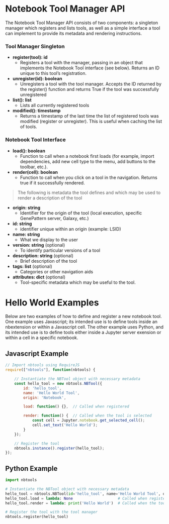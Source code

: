 # Notebook Tool Manager API

The Notebook Tool Manager API consists of two components: a singleton manager which registers and lists tools,
as well as a simple interface a tool can implement to provide its metadata and rendering instructions.

### Tool Manager Singleton
* **register(tool): id**
    * Registers a tool with the manager, passing in an object that implements the Notebook Tool interface (see below).
    Returns an ID unique to this tool’s registration.
* **unregister(id): boolean**
    * Unregisters a tool with the tool manager. Accepts the ID returned by the register() function and returns True
    if the tool was successfully unregistered
* **list(): list**
    * Lists all currently registered tools
* **modified(): timestamp**
    * Returns a timestamp of the last time the list of registered tools was modified (register or unregister). This is
    useful when caching the list of tools.

### Notebook Tool Interface
* **load(): boolean**
    * Function to call when a notebook first loads (for example, import dependencies, add new cell type to the menu,
    add buttons to the toolbar, etc.).
* **render(cell): boolean**
    * Function to call when you click on a tool in the navigation. Returns true if it successfully
    rendered.

> The following is metadata the tool defines and which may be used to render a description of the tool

* **origin: string**
    * Identifier for the origin of the tool (local execution, specific GenePattern server, Galaxy, etc.)
* **id: string**
    * identifier unique within an origin (example: LSID)
* **name: string**
    * What we display to the user
* **version: string** (optional)
    * To identify particular versions of a tool
* **description: string** (optional)
    * Brief description of the tool
* **tags: list** (optional)
    * Categories or other navigation aids
* **attributes: dict** (optional)
    * Tool-specific metadata which may be useful to the tool.

# Hello World Examples

Below are two examples of how to define and register a new notebook tool. One example uses Javascript; its intended use is to define tools inside an nbextension or within a Javascript cell. The other example uses Python, and its intended use is to define tools either inside a Jupyter server exension or within a cell in a specific notebook.

## Javascript Example

```javascript
// Import nbtools using RequireJS
require(["nbtools"], function(nbtools) {

    // Instantiate the NBTool object with necessary metadata
    const hello_tool = new nbtools.NBTool({
        id: 'hello_tool',
        name: 'Hello World Tool',
        origin: 'Notebook',

        load: function() {},  // Called when registered

        render: function() {  // Called when the tool is selected
            const cell = Jupyter.notebook.get_selected_cell();
            cell.set_text('Hello World');
        }
    });

    // Register the tool
    nbtools.instance().register(hello_tool);
});
```

## Python Example

```python
import nbtools

# Instantiate the NBTool object with necessary metadata
hello_tool = nbtools.NBTool(id='hello_tool', name='Hello World Tool', origin='Notebook')
hello_tool.load = lambda: None                    # Called when registered
hello_tool.render = lambda: print('Hello World')  # Called when the tool is selected

# Register the tool with the tool manager
nbtools.register(hello_tool)
```
